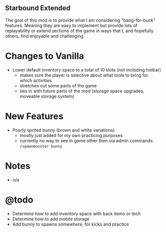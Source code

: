## Starbound Extended

The goal of this mod is to provide what I am considering "bang-for-buck" features. Meaning they are easy to implement but provide lots of replayability or extend sections of the game in ways that I, and hopefully others, find enjoyable and challenging.

Changes to Vanilla
==================
- Lower default inventory space to a total of 10 slots (not including hotbar)
  - makes sure the player is selective about what tools to bring for which activities
  - stretches out some parts of the game
  - ties in with future parts of the mod (storage space upgrades, moveable storage system)

New Features
============
- Poorly sprited bunny (brown and white variations)
  - mostly just added for my own practicing purposes
  - currently no way to see in game other then via admin commands: `/spawnmonster bunny`

Notes
=====
- n/a

@todo
======
- Determine how to add inventory space with back items or tech
- Determine how to add mobile storage
- Add bunny to spawns somewhere, for kicks and practice
